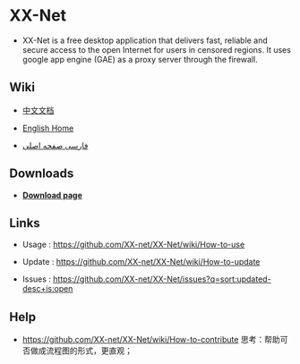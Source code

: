XX-Net
=================
* XX-Net is a free desktop application that delivers fast, reliable and secure access to the open Internet for users in censored regions. It uses google app engine (GAE) as a proxy server through the firewall.


Wiki
-----
* [中文文档](https://github.com/XX-net/XX-Net/wiki/%E4%B8%AD%E6%96%87%E6%96%87%E6%A1%A3)

* [English Home](https://github.com/XX-net/XX-Net/wiki/English-Home-Page)

* [فارسی صفحه اصلی](https://github.com/XX-net/XX-Net/wiki/Persian-home-page)


Downloads
---------
* [__Download page__](https://github.com/XX-net/XX-Net/blob/master/code/default/download.md)


Links
------
* Usage :  https://github.com/XX-net/XX-Net/wiki/How-to-use

* Update :  https://github.com/XX-net/XX-Net/wiki/How-to-update

* Issues :  https://github.com/XX-net/XX-Net/issues?q=sort:updated-desc+is:open


Help
-----
* https://github.com/XX-net/XX-Net/wiki/How-to-contribute
思考：帮助可否做成流程图的形式，更直观；

